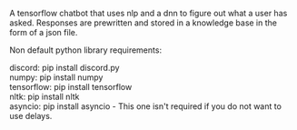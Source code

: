 A tensorflow chatbot that uses nlp and a dnn to figure out what a user has asked. Responses are prewritten and stored in a knowledge base in the form of a json file.

Non default python library requirements:

discord: pip install discord.py  
numpy: pip install numpy  
tensorflow: pip install tensorflow  
nltk: pip install nltk  
asyncio: pip install asyncio - This one isn't required if you do not want to use delays.  
